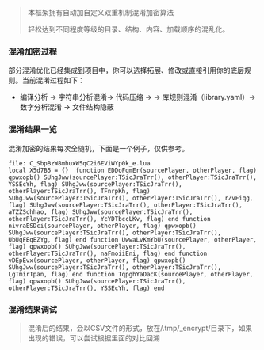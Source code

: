 > 本框架拥有自动加自定义双重机制混淆加密算法
>
> 轻松达到不同程度等级的目录、结构、内容、加载顺序的混乱化。

### 混淆加密过程

部分混淆优化已经集成到项目中，你可以选择拓展、修改或直接引用你的底层规则。当前混淆过程如下：

* 编译分析 -> 字符串分析混淆-> 代码压缩 -> -> 库规则混淆（library.yaml）-> 数字分析混淆 -> 文件结构隐蔽

### 混淆结果一览

混淆加密的结果每次全随机，下面是一个例子，仅供参考。

```
file: C_SbpBzW8mhuxW5qC2i6EViWYp0k_e.lua
local X5d7B5 = {}  function EDDoFqmEr(sourcePlayer, otherPlayer, flag) qpwxopb() SUhgJww(sourcePlayer:TSicJraTrr(), otherPlayer:TSicJraTrr(), YSSEcYh, flag) SUhgJww(sourcePlayer:TSicJraTrr(), otherPlayer:TSicJraTrr(), TFnrpKh, flag) SUhgJww(sourcePlayer:TSicJraTrr(), otherPlayer:TSicJraTrr(), rZvEiqg, flag) SUhgJww(sourcePlayer:TSicJraTrr(), otherPlayer:TSicJraTrr(), aTZZSchhao, flag) SUhgJww(sourcePlayer:TSicJraTrr(), otherPlayer:TSicJraTrr(), YcYDTbccLKv, flag) end function nivraESDci(sourcePlayer, otherPlayer, flag) qpwxopb() SUhgJww(sourcePlayer:TSicJraTrr(), otherPlayer:TSicJraTrr(), UbUqFEqEZYg, flag) end function UwwaLvKmYbU(sourcePlayer, otherPlayer, flag) qpwxopb() SUhgJww(sourcePlayer:TSicJraTrr(), otherPlayer:TSicJraTrr(), naFmoiiEni, flag) end function vDEpEvx(sourcePlayer, otherPlayer, flag) qpwxopb() SUhgJww(sourcePlayer:TSicJraTrr(), otherPlayer:TSicJraTrr(), LgTmirTpan, flag) end function TqpghYaDacK(sourcePlayer, otherPlayer, flag) qpwxopb() SUhgJww(sourcePlayer:TSicJraTrr(), otherPlayer:TSicJraTrr(), YSSEcYh, flag) end
```

### 混淆结果调试

> 混淆后的结果，会以CSV文件的形式，放在/.tmp/_encrypt/目录下，如果出现的错误，可以尝试根据里面的对比回溯